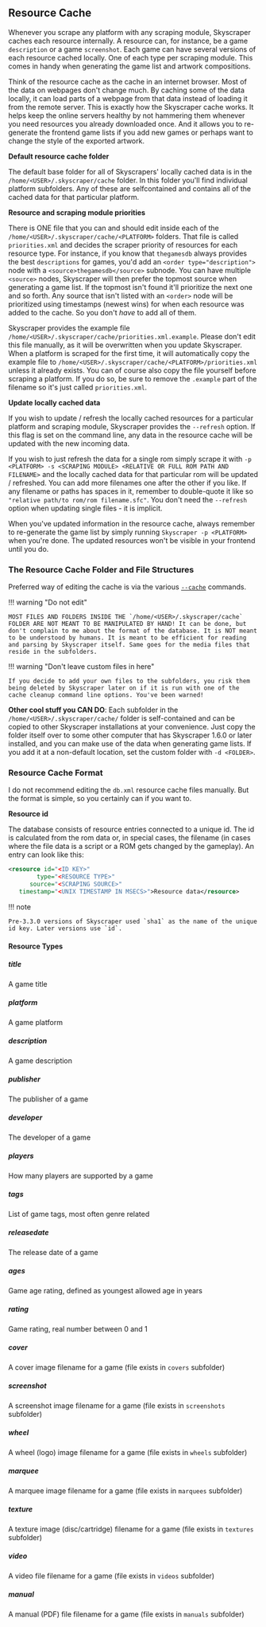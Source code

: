 ## Resource Cache

Whenever you scrape any platform with any scraping module, Skyscraper caches each resource internally. A resource can, for instance, be a game `description` or a game `screenshot`. Each game can have several versions of each resource cached locally. One of each type per scraping module. This comes in handy when generating the game list and artwork compositions.

Think of the resource cache as the cache in an internet browser. Most of the data on webpages don't change much. By caching some of the data locally, it can load parts of a webpage from that data instead of loading it from the remote server. This is exactly how the Skyscraper cache works. It helps keep the online servers healthy by not hammering them whenever you need resources you already downloaded once. And it allows you to re-generate the frontend game lists if you add new games or perhaps want to change the style of the exported artwork.

**Default resource cache folder**

The default base folder for all of Skyscrapers' locally cached data is in the `/home/<USER>/.skyscraper/cache` folder. In this folder you'll find individual platform subfolders. Any of these are selfcontained and contains all of the cached data for that particular platform.

**Resource and scraping module priorities**

There is ONE file that you can and should edit inside each of the `/home/<USER>/.skyscraper/cache/<PLATFORM>` folders. That file is called `priorities.xml` and decides the scraper priority of resources for each resource type. For instance, if you know that `thegamesdb` always provides the best `descriptions` for games, you'd add an `<order type="description">` node with a `<source>thegamesdb</source>` subnode. You can have multiple `<source>` nodes, Skyscraper will then prefer the topmost source when generating a game list. If the topmost isn't found it'll prioritize the next one and so forth. Any source that isn't listed with an `<order>` node will be prioritized using timestamps (newest wins) for when each resource was added to the cache. So you don't _have_ to add all of them.

Skyscraper provides the example file `/home/<USER>/.skyscraper/cache/priorities.xml.example`. Please don't edit this file manually, as it will be overwritten when you update Skyscraper. When a platform is scraped for the first time, it will automatically copy the example file to `/home/<USER>/.skyscraper/cache/<PLATFORM>/priorities.xml` unless it already exists. You can of course also copy the file yourself before scraping a platform. If you do so, be sure to remove the `.example` part of the filename so it's just called `priorities.xml`.

**Update locally cached data**

If you wish to update / refresh the locally cached resources for a particular platform and scraping module, Skyscraper provides the `--refresh` option. If this flag is set on the command line, any data in the resource cache will be updated with the new incoming data.

If you wish to just refresh the data for a single rom simply scrape it with `-p <PLATFORM> -s <SCRAPING MODULE> <RELATIVE OR FULL ROM PATH AND FILENAME>` and the locally cached data for that particular rom will be updated / refreshed. You can add more filenames one after the other if you like. If any filename or paths has spaces in it, remember to double-quote it like so `"relative path/to rom/rom filename.sfc"`. You don't need the `--refresh` option when updating single files - it is implicit.

When you've updated information in the resource cache, always remember to re-generate the game list by simply running `Skyscraper -p <PLATFORM>` when you're done. The updated resources won't be visible in your frontend until you do.

### The Resource Cache Folder and File Structures

Preferred way of editing the cache is via the various [`--cache`](CLIHELP.md#-cache) commands.

!!! warning "Do not edit"

    MOST FILES AND FOLDERS INSIDE THE `/home/<USER>/.skyscraper/cache` FOLDER ARE NOT MEANT TO BE MANIPULATED BY HAND! It can be done, but don't complain to me about the format of the database. It is NOT meant to be understood by humans. It is meant to be efficient for reading and parsing by Skyscraper itself. Same goes for the media files that reside in the subfolders.

!!! warning "Don't leave custom files in here"

    If you decide to add your own files to the subfolders, you risk them being deleted by Skyscraper later on if it is run with one of the cache cleanup command line options. You've been warned!


**Other cool stuff you CAN DO**: Each subfolder in the `/home/<USER>/.skyscraper/cache/` folder is self-contained and can be copied to other Skyscraper installations at your convenience. Just copy the folder itself over to some other computer that has Skyscraper 1.6.0 or later installed, and you can make use of the data when generating game lists. If you add it at a non-default location, set the custom folder with `-d <FOLDER>`.

### Resource Cache Format

I do not recommend editing the `db.xml` resource cache files manually. But the format is simple, so you certainly can if you want to.

**Resource id**

The database consists of resource entries connected to a unique id. The id is calculated from the rom data or, in special cases, the filename (in cases where the file data is a script or a ROM gets changed by the gameplay). An entry can look like this:

```xml
<resource id="<ID KEY>" 
        type="<RESOURCE TYPE>" 
      source="<SCRAPING SOURCE>"
   timestamp="<UNIX TIMESTAMP IN MSECS>">Resource data</resource>
```

!!! note

    Pre-3.3.0 versions of Skyscraper used `sha1` as the name of the unique id key. Later versions use `id`.

#### Resource Types

##### title

A game title

##### platform

A game platform

##### description

A game description

##### publisher

The publisher of a game

##### developer

The developer of a game

##### players

How many players are supported by a game

##### tags

List of game tags, most often genre related

##### releasedate

The release date of a game

##### ages

Game age rating, defined as youngest allowed age in years

##### rating

Game rating, real number between 0 and 1

##### cover

A cover image filename for a game (file exists in `covers` subfolder)

##### screenshot

A screenshot image filename for a game (file exists in `screenshots` subfolder)

##### wheel

A wheel (logo) image filename for a game (file exists in `wheels` subfolder)

##### marquee

A marquee image filename for a game (file exists in `marquees` subfolder)

##### texture

A texture image (disc/cartridge) filename for a game (file exists in `textures` subfolder)

##### video

A video file filename for a game (file exists in `videos` subfolder)

##### manual

A manual (PDF) file filename for a game (file exists in `manuals` subfolder)
